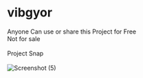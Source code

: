 # vibgyor
Anyone Can use or share this Project for Free <br />
Not for sale <br /><br />
Project Snap<br /><br />
![Screenshot (5)](https://user-images.githubusercontent.com/91233406/140689784-88b9b203-1f7c-48a4-81eb-47362aa00bf9.png)


